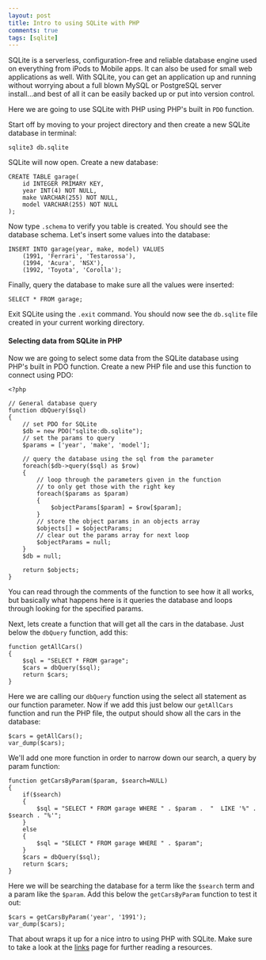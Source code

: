 ```yaml
---
layout: post
title: Intro to using SQLite with PHP
comments: true
tags: [sqlite]
---
```


SQLite is a serverless, configuration-free and reliable database engine used on
everything from iPods to Mobile apps. It can also be used for small web
applications as well. With SQLite, you can get an application up and running
without worrying about a full blown MySQL or PostgreSQL server install...and
best of all it can be easily backed up or put into version control.

Here we are going to use SQLite with PHP using PHP's built in `PDO` function.

Start off by moving to your project directory and then create a new SQLite
database in terminal:

```
sqlite3 db.sqlite
```

SQLite will now open. Create a new database:

```
CREATE TABLE garage(
	id INTEGER PRIMARY KEY,
	year INT(4) NOT NULL,
	make VARCHAR(255) NOT NULL,
	model VARCHAR(255) NOT NULL
);
```

Now type `.schema` to verify you table is created. You should see the database
schema. Let's insert some values into the database:

```
INSERT INTO garage(year, make, model) VALUES
    (1991, 'Ferrari', 'Testarossa'),
	(1994, 'Acura', 'NSX'),
	(1992, 'Toyota', 'Corolla');
```

Finally, query the database to make sure all the values were inserted:

```
SELECT * FROM garage;
```

Exit SQLite using the `.exit` command. You should now see the `db.sqlite` file
created in your current working directory.

#### Selecting data from SQLite in PHP

Now we are going to select some data from the SQLite database using PHP's built
in PDO function. Create a new PHP file and use this function to connect using
PDO:

```
<?php

// General database query
function dbQuery($sql)
{
	// set PDO for SQLite
	$db = new PDO("sqlite:db.sqlite");
	// set the params to query
	$params = ['year', 'make', 'model'];

	// query the database using the sql from the parameter
	foreach($db->query($sql) as $row)
	{
		// loop through the parameters given in the function
		// to only get those with the right key
		foreach($params as $param)
		{
			$objectParams[$param] = $row[$param];
		}
		// store the object params in an objects array
		$objects[] = $objectParams;
		// clear out the params array for next loop
		$objectParams = null;
	}
	$db = null;

	return $objects;
}
```

You can read through the comments of the function to see how it all works, but basically what happens
here is it queries the database and loops through looking for the specified params.

Next, lets create a function that will get all the cars in the database. Just below the `dbQuery` function,
add this:

```
function getAllCars()
{
	$sql = "SELECT * FROM garage";
	$cars = dbQuery($sql);
	return $cars;
}
```

Here we are calling our `dbQuery` function using the select all statement as our function parameter. Now
if we add this just below our `getAllCars` function and run the PHP file, the output should show all the
cars in the database:

```
$cars = getAllCars();
var_dump($cars);
```

We'll add one more function in order to narrow down our search, a query by param function:

```
function getCarsByParam($param, $search=NULL)
{
	if($search)
	{
		$sql = "SELECT * FROM garage WHERE " . $param .  "  LIKE '%" . $search . "%'";
	}
	else
	{
		$sql = "SELECT * FROM garage WHERE " . $param";
	}
	$cars = dbQuery($sql);
	return $cars;
}
```

Here we will be searching the database for a term like the `$search` term and a param like the `$param`. Add this
below the `getCarsByParam` function to test it out:

```
$cars = getCarsByParam('year', '1991');
var_dump($cars);
```

That about wraps it up for a nice intro to using PHP with SQLite. Make sure to take a look at the [links](http://cdmedia.github.io/links/) page
for further reading a resources.

